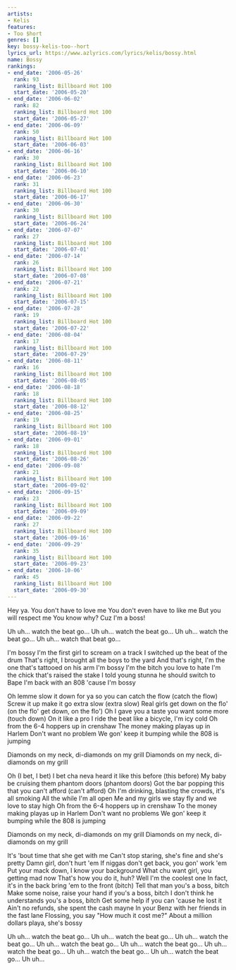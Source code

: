 ```yaml
---
artists:
- Kelis
features:
- Too $hort
genres: []
key: bossy-kelis-too--hort
lyrics_url: https://www.azlyrics.com/lyrics/kelis/bossy.html
name: Bossy
rankings:
- end_date: '2006-05-26'
  rank: 93
  ranking_list: Billboard Hot 100
  start_date: '2006-05-20'
- end_date: '2006-06-02'
  rank: 82
  ranking_list: Billboard Hot 100
  start_date: '2006-05-27'
- end_date: '2006-06-09'
  rank: 50
  ranking_list: Billboard Hot 100
  start_date: '2006-06-03'
- end_date: '2006-06-16'
  rank: 30
  ranking_list: Billboard Hot 100
  start_date: '2006-06-10'
- end_date: '2006-06-23'
  rank: 31
  ranking_list: Billboard Hot 100
  start_date: '2006-06-17'
- end_date: '2006-06-30'
  rank: 30
  ranking_list: Billboard Hot 100
  start_date: '2006-06-24'
- end_date: '2006-07-07'
  rank: 27
  ranking_list: Billboard Hot 100
  start_date: '2006-07-01'
- end_date: '2006-07-14'
  rank: 26
  ranking_list: Billboard Hot 100
  start_date: '2006-07-08'
- end_date: '2006-07-21'
  rank: 22
  ranking_list: Billboard Hot 100
  start_date: '2006-07-15'
- end_date: '2006-07-28'
  rank: 19
  ranking_list: Billboard Hot 100
  start_date: '2006-07-22'
- end_date: '2006-08-04'
  rank: 17
  ranking_list: Billboard Hot 100
  start_date: '2006-07-29'
- end_date: '2006-08-11'
  rank: 16
  ranking_list: Billboard Hot 100
  start_date: '2006-08-05'
- end_date: '2006-08-18'
  rank: 18
  ranking_list: Billboard Hot 100
  start_date: '2006-08-12'
- end_date: '2006-08-25'
  rank: 19
  ranking_list: Billboard Hot 100
  start_date: '2006-08-19'
- end_date: '2006-09-01'
  rank: 18
  ranking_list: Billboard Hot 100
  start_date: '2006-08-26'
- end_date: '2006-09-08'
  rank: 21
  ranking_list: Billboard Hot 100
  start_date: '2006-09-02'
- end_date: '2006-09-15'
  rank: 23
  ranking_list: Billboard Hot 100
  start_date: '2006-09-09'
- end_date: '2006-09-22'
  rank: 27
  ranking_list: Billboard Hot 100
  start_date: '2006-09-16'
- end_date: '2006-09-29'
  rank: 35
  ranking_list: Billboard Hot 100
  start_date: '2006-09-23'
- end_date: '2006-10-06'
  rank: 45
  ranking_list: Billboard Hot 100
  start_date: '2006-09-30'
---
```




Hey ya.
You don't have to love me
You don't even have to like me
But you will respect me
You know why?
Cuz I'm a boss!

Uh uh... watch the beat go...
Uh uh... watch the beat go...
Uh uh... watch the beat go...
Uh uh... watch that beat go...


I'm bossy
I'm the first girl to scream on a track
I switched up the beat of the drum
That's right, I brought all the boys to the yard
And that's right, I'm the one that's tattooed on his arm
I'm bossy
I'm the bitch you love to hate
I'm the chick that's raised the stake
I told young stunna he should switch to Bape
I'm back with an 808 'cause I'm bossy

Oh lemme slow it down for ya so you can catch the flow (catch the flow)
Screw it up make it go extra slow (extra slow)
Real girls get down on the flo' (on the flo' get down, on the flo')
Oh I gave you a taste you want some more (touch down)
On it like a pro
I ride the beat like a bicycle, I'm icy cold
Oh from the 6-4 hoppers up in crenshaw
The money making playas up in Harlem
Don't want no problem
We gon' keep it bumping while the 808 is jumping

Diamonds on my neck, di-diamonds on my grill
Diamonds on my neck, di-diamonds on my grill



Oh (I bet, I bet) I bet cha neva heard it like this before (this before)
My baby be cruising them phantom doors (phantom doors)
Got the bar popping this that you can't afford (can't afford)
Oh I'm drinking, blasting the crowds, it's all smoking
All the while I'm all open
Me and my girls we stay fly and we love to stay high
Oh from the 6-4 hoppers up in crenshaw
To the money making playas up in Harlem
Don't want no problems
We gon' keep it bumping while the 808 is jumping

Diamonds on my neck, di-diamonds on my grill
Diamonds on my neck, di-diamonds on my grill




It's 'bout time that she get with me
Can't stop staring, she's fine and she's pretty
Damn girl, don't hurt 'em
If niggas don't get back, you gon' work 'em
Put your mack down, I know your background
What chu want girl, you getting mad now
That's how you do it, huh?
Well I'm the coolest one
In fact, it's in the back bring 'em to the front (bitch)
Tell that man you's a boss, bitch
Make some noise, raise your hand if you's a boss, bitch
I don't think he understands you's a boss, bitch
Get some help if you can 'cause he lost it
Ain't no refunds, she spent the cash mayne
In your Benz with her friends in the fast lane
Flossing, you say "How much it cost me?"
About a million dollars playa, she's bossy



Uh uh... watch the beat go...
Uh uh... watch the beat go...
Uh uh... watch the beat go...
Uh uh... watch the beat go...
Uh uh... watch the beat go...
Uh uh... watch the beat go...
Uh uh... watch the beat go...
Uh uh... watch the beat go...
Uh uh...



